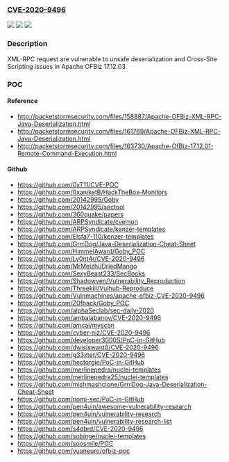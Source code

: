 ### [CVE-2020-9496](https://cve.mitre.org/cgi-bin/cvename.cgi?name=CVE-2020-9496)
![](https://img.shields.io/static/v1?label=Product&message=Apache%20OFBiz&color=blue)
![](https://img.shields.io/static/v1?label=Version&message=n%2Fa&color=blue)
![](https://img.shields.io/static/v1?label=Vulnerability&message=XSS%20Vulnerability&color=brighgreen)

### Description

XML-RPC request are vulnerable to unsafe deserialization and Cross-Site Scripting issues in Apache OFBiz 17.12.03

### POC

#### Reference
- http://packetstormsecurity.com/files/158887/Apache-OFBiz-XML-RPC-Java-Deserialization.html
- http://packetstormsecurity.com/files/161769/Apache-OFBiz-XML-RPC-Java-Deserialization.html
- http://packetstormsecurity.com/files/163730/Apache-OfBiz-17.12.01-Remote-Command-Execution.html

#### Github
- https://github.com/0xT11/CVE-POC
- https://github.com/0xaniketB/HackTheBox-Monitors
- https://github.com/20142995/Goby
- https://github.com/20142995/sectool
- https://github.com/360quake/papers
- https://github.com/ARPSyndicate/cvemon
- https://github.com/ARPSyndicate/kenzer-templates
- https://github.com/Elsfa7-110/kenzer-templates
- https://github.com/GrrrDog/Java-Deserialization-Cheat-Sheet
- https://github.com/HimmelAward/Goby_POC
- https://github.com/Ly0nt4r/CVE-2020-9496
- https://github.com/MrMeizhi/DriedMango
- https://github.com/SexyBeast233/SecBooks
- https://github.com/Shadowven/Vulnerability_Reproduction
- https://github.com/Threekiii/Vulhub-Reproduce
- https://github.com/Vulnmachines/apache-ofbiz-CVE-2020-9496
- https://github.com/Z0fhack/Goby_POC
- https://github.com/alphaSeclab/sec-daily-2020
- https://github.com/ambalabanov/CVE-2020-9496
- https://github.com/amcai/myscan
- https://github.com/cyber-niz/CVE-2020-9496
- https://github.com/developer3000S/PoC-in-GitHub
- https://github.com/dwisiswant0/CVE-2020-9496
- https://github.com/g33xter/CVE-2020-9496
- https://github.com/hectorgie/PoC-in-GitHub
- https://github.com/merlinepedra/nuclei-templates
- https://github.com/merlinepedra25/nuclei-templates
- https://github.com/mishmashclone/GrrrDog-Java-Deserialization-Cheat-Sheet
- https://github.com/nomi-sec/PoC-in-GitHub
- https://github.com/pen4uin/awesome-vulnerability-research
- https://github.com/pen4uin/vulnerability-research
- https://github.com/pen4uin/vulnerability-research-list
- https://github.com/s4dbrd/CVE-2020-9496
- https://github.com/sobinge/nuclei-templates
- https://github.com/soosmile/POC
- https://github.com/yuaneuro/ofbiz-poc

